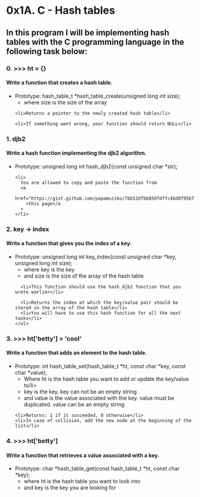 <h1>0x1A. C - Hash tables</h1>

<h2>
  In this program I will be implementing hash tables with the C programming
  language in the following task below:
</h2>

<!-- task 0-->
<div>
  <h3>0. >>> ht = {}</h3>
  <h4>Write a function that creates a hash table.</h4>
  <ul>
    <li>
      Prototype: hash_table_t *hash_table_create(unsigned long int size);
      <ul>
        <li>where size is the size of the array</li>
      </ul>
    </li>

    <li>Returns a pointer to the newly created hash table</li>

    <li>If something went wrong, your function should return NULL</li>
  </ul>
</div>

<!-- task 1-->
<div>
  <h3>1. djb2</h3>
  <h4>Write a hash function implementing the djb2 algorithm.</h4>
  <ul>
    <li>Prototype: unsigned long int hash_djb2(const unsigned char *str);</li>

    <li>
      You are allowed to copy and paste the function from
      <a
        href="https://gist.github.com/papamuziko/7bb52dfbb859fdffc4bd0f95b76f71e8"
        >this page</a
      >
    </li>
  </ul>
</div>


<!-- task 2-->
<div>
    <h3>2. key -> index</h3>
    <h4>Write a function that gives you the index of a key.</h4>
    <ul>
      <li>
        Prototype: unsigned long int 
        key_index(const unsigned char *key, unsigned long int size);
        <ul>
          <li>where key is the key</li>
          <li>and size is the size of the array of the hash table</li>
        </ul>
      </li>
  
      <li>This function should use the hash_djb2 function that you wrote earlier</li>
  
      <li>Returns the index at which the key/value pair should be stored in the array of the hash table</li>
      <li>You will have to use this hash function for all the next tasks</li>
    </ul>
  </div>


<!-- task 3-->
<div>
  <h3>3. >>> ht['betty'] = 'cool'</h3>
  <h4>Write a function that adds an element to the hash table.</h4>
  <ul>
    <li>
      Prototype: int hash_table_set(hash_table_t *ht, const char *key, const char *value);
      <ul>
        <li>Where ht is the hash table you want to add or update the key/value to/li>
        <li>key is the key. key can not be an empty string</li>
        <li>and value is the value associated with the key. value must 
          be duplicated. value can be an empty string</li>
      </ul>
    </li>

    <li>Returns: 1 if it succeeded, 0 otherwise</li>
    <li>In case of collision, add the new node at the beginning of the list</li>

  </ul>
</div>

<!-- task 4-->
<div>
  <h3>4. >>> ht['betty']</h3>
  <h4>Write a function that retrieves a value associated with a key.</h4>
  <ul>
    <li>
      Prototype: char *hash_table_get(const hash_table_t *ht, const char *key);
      <ul>
        <li>where ht is the hash table you want to look into </li>
        <li>and key is the key you are looking for</li>
      </ul>
    </li>


  </ul>
</div>